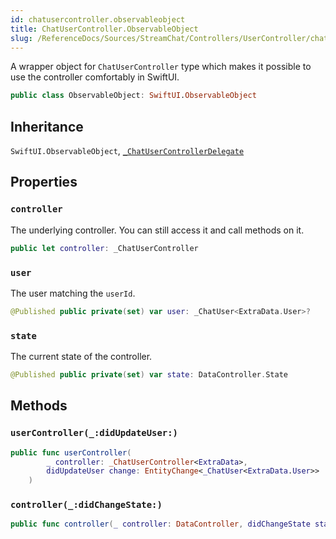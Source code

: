 ```yaml
---
id: chatusercontroller.observableobject 
title: ChatUserController.ObservableObject
slug: /ReferenceDocs/Sources/StreamChat/Controllers/UserController/chatusercontroller.observableobject
---
```


A wrapper object for `ChatUserController` type which makes it possible to use the controller comfortably in SwiftUI.

``` swift
public class ObservableObject: SwiftUI.ObservableObject 
```

## Inheritance

`SwiftUI.ObservableObject`, [`_ChatUserControllerDelegate`](ChatUserControllerDelegate)

## Properties

### `controller`

The underlying controller. You can still access it and call methods on it.

``` swift
public let controller: _ChatUserController
```

### `user`

The user matching the `userId`.

``` swift
@Published public private(set) var user: _ChatUser<ExtraData.User>?
```

### `state`

The current state of the controller.

``` swift
@Published public private(set) var state: DataController.State
```

## Methods

### `userController(_:didUpdateUser:)`

``` swift
public func userController(
        _ controller: _ChatUserController<ExtraData>,
        didUpdateUser change: EntityChange<_ChatUser<ExtraData.User>>
    ) 
```

### `controller(_:didChangeState:)`

``` swift
public func controller(_ controller: DataController, didChangeState state: DataController.State) 
```
